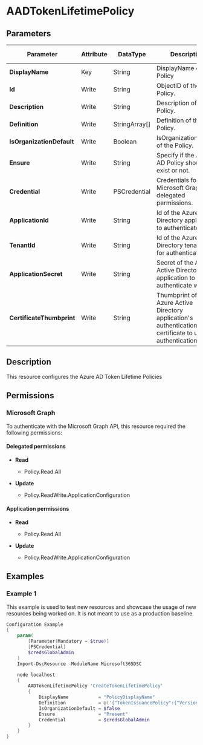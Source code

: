 ﻿# AADTokenLifetimePolicy

## Parameters

| Parameter | Attribute | DataType | Description | Allowed Values |
| --- | --- | --- | --- | --- |
| **DisplayName** | Key | String | DisplayName of the Policy | |
| **Id** | Write | String | ObjectID of the Policy. | |
| **Description** | Write | String | Description of the Policy. | |
| **Definition** | Write | StringArray[] | Definition of the Policy. | |
| **IsOrganizationDefault** | Write | Boolean | IsOrganizationDefault of the Policy. | |
| **Ensure** | Write | String | Specify if the Azure AD Policy should exist or not. | `Present`, `Absent` |
| **Credential** | Write | PSCredential | Credentials for the Microsoft Graph delegated permissions. | |
| **ApplicationId** | Write | String | Id of the Azure Active Directory application to authenticate with. | |
| **TenantId** | Write | String | Id of the Azure Active Directory tenant used for authentication. | |
| **ApplicationSecret** | Write | String | Secret of the Azure Active Directory application to authenticate with. | |
| **CertificateThumbprint** | Write | String | Thumbprint of the Azure Active Directory application's authentication certificate to use for authentication. | |

## Description

This resource configures the Azure AD Token Lifetime Policies

## Permissions

### Microsoft Graph

To authenticate with the Microsoft Graph API, this resource required the following permissions:

#### Delegated permissions

- **Read**

    - Policy.Read.All

- **Update**

    - Policy.ReadWrite.ApplicationConfiguration

#### Application permissions

- **Read**

    - Policy.Read.All

- **Update**

    - Policy.ReadWrite.ApplicationConfiguration

## Examples

### Example 1

This example is used to test new resources and showcase the usage of new resources being worked on.
It is not meant to use as a production baseline.

```powershell
Configuration Example
{
    param(
        [Parameter(Mandatory = $true)]
        [PSCredential]
        $credsGlobalAdmin
    )
    Import-DscResource -ModuleName Microsoft365DSC

    node localhost
    {
        AADTokenLifetimePolicy 'CreateTokenLifetimePolicy'
        {
            DisplayName           = "PolicyDisplayName"
            Definition            = @('{"TokenIssuancePolicy":{"Version": 1,"SigningAlgorithm": "http://www.w3.org/2000/09/xmldsig#rsa-sha1","TokenResponseSigningPolicy": "TokenOnly","SamlTokenVersion": "2.0"}}')
            IsOrganizationDefault = $false
            Ensure                = "Present"
            Credential            = $credsGlobalAdmin
        }
    }
}
```

